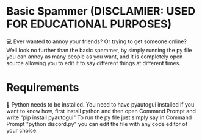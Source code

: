 # Basic Spammer (DISCLAMIER: USED FOR EDUCATIONAL PURPOSES)
💻
Ever wanted to annoy your friends? Or trying to get someone online? Well look no further than the basic spammer, by simply running the py file you can annoy as many people as you want, and it is completely open source allowing you to edit it to say different things at different times.

# Requirements
📜
Python needs to be installed.
You need to have pyautogui installed if you want to know how, first install python and then open Command Prompt and write "pip install pyautogui"
To run the py file just simply say in Command Prompt "python discord.py" you can edit the file with any code editor of your choice.

